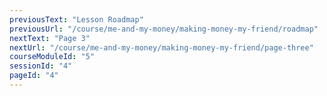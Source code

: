 ```yaml
---
previousText: "Lesson Roadmap"
previousUrl: "/course/me-and-my-money/making-money-my-friend/roadmap"
nextText: "Page 3"
nextUrl: "/course/me-and-my-money/making-money-my-friend/page-three"
courseModuleId: "5"
sessionId: "4"
pageId: "4"
---
```




